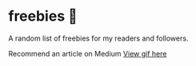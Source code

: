 # freebies 🎁

A random list of freebies for my readers and followers.

Recommend an article on Medium [View gif here](goo.gl/wCpL1Q)
